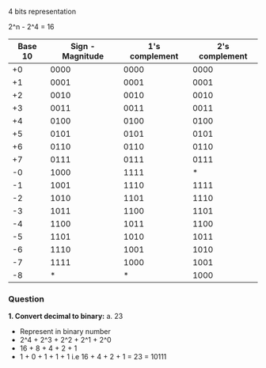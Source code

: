 4 bits representation

2^n - 2^4 = 16

| Base 10 | Sign - Magnitude | 1's complement | 2's complement |
|---------|------------------|----------------|----------------|
| +0      | 0000             | 0000           | 0000           |
| +1      | 0001             | 0001           | 0001           |
| +2      | 0010             | 0010           | 0010           | 
| +3      | 0011             | 0011           | 0011           |
| +4      | 0100             | 0100           | 0100           | 
| +5      | 0101             | 0101           | 0101           |
| +6      | 0110             | 0110           | 0110           | 
| +7      | 0111             | 0111           | 0111           | 
| -0      | 1000             | 1111           | *              |
| -1      | 1001             | 1110           | 1111           | 
| -2      | 1010             | 1101           | 1110           | 
| -3      | 1011             | 1100           | 1101           | 
| -4      | 1100             | 1011           | 1100           | 
| -5      | 1101             | 1010           | 1011           |
| -6      | 1110             | 1001           | 1010           | 
| -7      | 1111             | 1000           | 1001           |
| -8      |  *               |  *             | 1000           |

### Question
**1. Convert decimal to binary:** 
a. 23
* Represent in binary number 
* 2^4 + 2^3 + 2^2 + 2^1 + 2^0
*  16 +  8  +  4  +  2  +  1
*  1  +  0  +  1  +  1  +  1
i.e 16 + 4 + 2 + 1 = 23 = 10111

